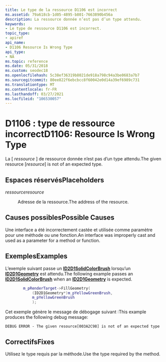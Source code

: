 ```yaml
---
title: Le type de la ressource D1106 est incorrect
ms.assetid: 79a618cb-1d05-4895-b801-7663890b456a
description: La ressource donnée n’est pas d’un type attendu.
keywords:
- Le type de ressource D1106 est incorrect.
topic_type:
- apiref
api_name:
- D1106 Resource Is Wrong Type
api_type:
- NA
ms.topic: reference
ms.date: 05/31/2018
ms.custom: seodec18
ms.openlocfilehash: 5c38ef36319b8021de918a798c94a3be0683a7b7
ms.sourcegitcommit: 80ee822f6ebcbcc8f60042e0d14a39ef6989c731
ms.translationtype: MT
ms.contentlocale: fr-FR
ms.lasthandoff: 03/27/2021
ms.locfileid: "106530057"
---
```

# <a name="d1106-resource-is-wrong-type"></a><span data-ttu-id="703ef-104">D1106 : type de ressource incorrect</span><span class="sxs-lookup"><span data-stu-id="703ef-104">D1106: Resource Is Wrong Type</span></span>

<span data-ttu-id="703ef-105">La \[ *ressource* \] de ressource donnée n’est pas d’un type attendu.</span><span class="sxs-lookup"><span data-stu-id="703ef-105">The given resource \[*resource*\] is not of an expected type.</span></span>

## <a name="placeholders"></a><span data-ttu-id="703ef-106">Espaces réservés</span><span class="sxs-lookup"><span data-stu-id="703ef-106">Placeholders</span></span>

<dl> <dt>

<span data-ttu-id="703ef-107"><span id="resource"></span><span id="RESOURCE"></span>*ressource*</span><span class="sxs-lookup"><span data-stu-id="703ef-107"><span id="resource"></span><span id="RESOURCE"></span>*resource*</span></span>
</dt> <dd>

<span data-ttu-id="703ef-108">Adresse de la ressource.</span><span class="sxs-lookup"><span data-stu-id="703ef-108">The address of the resource.</span></span>

</dd> </dl> 




 

## <a name="possible-causes"></a><span data-ttu-id="703ef-109">Causes possibles</span><span class="sxs-lookup"><span data-stu-id="703ef-109">Possible Causes</span></span>

<span data-ttu-id="703ef-110">Une interface a été incorrectement castée et utilisée comme paramètre pour une méthode ou une fonction.</span><span class="sxs-lookup"><span data-stu-id="703ef-110">An interface was improperly cast and used as a parameter for a method or function.</span></span>

## <a name="examples"></a><span data-ttu-id="703ef-111">Exemples</span><span class="sxs-lookup"><span data-stu-id="703ef-111">Examples</span></span>

<span data-ttu-id="703ef-112">L’exemple suivant passe un [**ID2D1SolidColorBrush**](/windows/win32/api/d2d1/nn-d2d1-id2d1solidcolorbrush) lorsqu’un [**ID2D1Geometry**](/windows/win32/api/d2d1/nn-d2d1-id2d1geometry) est attendu.</span><span class="sxs-lookup"><span data-stu-id="703ef-112">The following example passes an [**ID2D1SolidColorBrush**](/windows/win32/api/d2d1/nn-d2d1-id2d1solidcolorbrush) when an [**ID2D1Geometry**](/windows/win32/api/d2d1/nn-d2d1-id2d1geometry) is expected.</span></span>


```C++
        m_pRenderTarget->FillGeometry(
            (ID2D1Geometry*)m_pYellowGreenBrush,
            m_pYellowGreenBrush
            );
```



<span data-ttu-id="703ef-113">Cet exemple génère le message de débogage suivant :</span><span class="sxs-lookup"><span data-stu-id="703ef-113">This example produces the following debug message:</span></span>

``` syntax
DEBUG ERROR - The given resource[003A2C98] is not of an expected type
```

## <a name="fixes"></a><span data-ttu-id="703ef-114">Correctifs</span><span class="sxs-lookup"><span data-stu-id="703ef-114">Fixes</span></span>

<span data-ttu-id="703ef-115">Utilisez le type requis par la méthode.</span><span class="sxs-lookup"><span data-stu-id="703ef-115">Use the type required by the method.</span></span>

 

 
